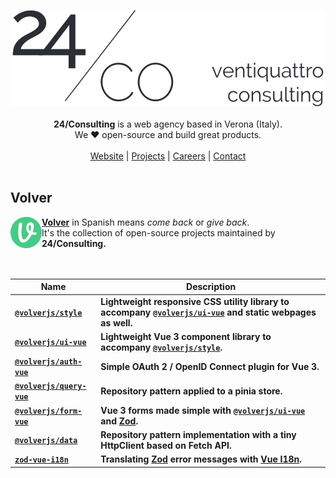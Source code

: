 <div align="center">

[![24/Consulting](/24consulting.svg)](https://24consulting.it)
<br><br>
**24/Consulting** is a web agency based in Verona (Italy). <br>We ♥️ open-source and build great products.
  <br><br>
  [Website](https://24consulting.it) | [Projects](https://www.24consulting.it/projects/) | [Careers](https://www.24consulting.it/careers/) | [Contact](https://www.24consulting.it/contact/)
<br><br>
</div>

## Volver
<div>
  <a href="https://volverjs.github.io" target="_blank"><img src="/volverjs.svg" align="left" width="50px"/></a>
  <a href="https://volverjs.github.io" target="_blank"><strong>Volver</strong></a> in Spanish means <em>come back</em> or <em>give back</em>. <br>It's the collection of open-source projects maintained by <strong>24/Consulting<strong/>.
  <br><br><br>
</div>

| Name                                                           | Description                                                                                           |
| -------------------------------------------------------------- | ----------------------------------------------------------------------------------------------------- |
| [`@volverjs/style`](https://github.com/volverjs/style)         | Lightweight responsive CSS utility library to accompany [`@volverjs/ui-vue`](https://github.com/volverjs/ui-vue)  and static webpages as well. |
| [`@volverjs/ui-vue`](https://github.com/volverjs/ui-vue)       | Lightweight Vue 3 component library to accompany [`@volverjs/style`](https://github.com/volverjs/style).                                     |
| [`@volverjs/auth-vue`](https://github.com/volverjs/auth-vue)   | Simple OAuth 2 / OpenID Connect plugin for Vue 3.                                                     |
| [`@volverjs/query-vue`](https://github.com/volverjs/query-vue) | Repository pattern applied to a pinia store.                                                          |
| [`@volverjs/form-vue`](https://github.com/volverjs/form-vue)   | Vue 3 forms made simple with [`@volverjs/ui-vue`](https://github.com/volverjs/ui-vue) and [Zod](https://github.com/colinhacks/zod).                                                |
| [`@volverjs/data`](https://github.com/volverjs/data)           | Repository pattern implementation with a tiny HttpClient based on Fetch API.                          |
| [`zod-vue-i18n`](https://github.com/volverjs/zod-vue-i18n)     | Translating [Zod](https://github.com/colinhacks/zod) error messages with [Vue I18n](https://github.com/kazupon/vue-i18n).                                                         |
